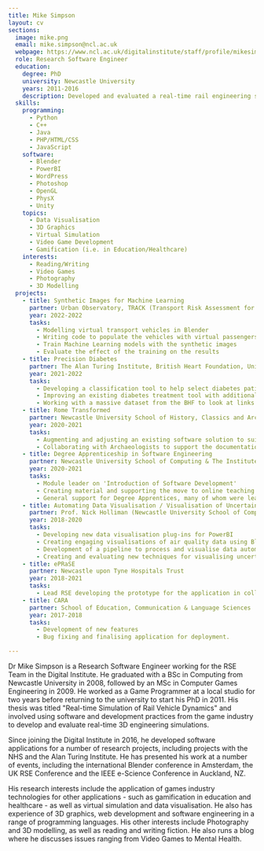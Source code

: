 ```yaml
---
title: Mike Simpson
layout: cv
sections:
  image: mike.png
  email: mike.simpson@ncl.ac.uk
  webpage: https://www.ncl.ac.uk/digitalinstitute/staff/profile/mikesimpson.html
  role: Research Software Engineer
  education:
    degree: PhD 
    university: Newcastle University
    years: 2011-2016
    description: Developed and evaluated a real-time rail engineering simulation using software from the video games industry, in collaboration with NewRail.
  skills:
    programming:
      - Python
      - C++
      - Java
      - PHP/HTML/CSS
      - JavaScript
    software:
      - Blender
      - PowerBI
      - WordPress
      - Photoshop
      - OpenGL
      - PhysX
      - Unity
    topics:
      - Data Visualisation
      - 3D Graphics
      - Virtual Simulation
      - Video Game Development
      - Gamification (i.e. in Education/Healthcare)
    interests:
      - Reading/Writing
      - Video Games
      - Photography
      - 3D Modelling
  projects:
    - title: Synthetic Images for Machine Learning 
      partner: Urban Observatory, TRACK (Transport Risk Assessment for COVID Knowledge) Project
      year: 2022-2022
      tasks:
        - Modelling virtual transport vehicles in Blender
        - Writing code to populate the vehicles with virtual passengers and render the results
        - Train Machine Learning models with the synthetic images 
        - Evaluate the effect of the training on the results
    - title: Precision Diabetes 
      partner: The Alan Turing Institute, British Heart Foundation, University of Exeter, University College London
      year: 2021-2022
      tasks:
        - Developing a classification tool to help select diabetes patients for trials and studies
        - Improving an existing diabetes treatment tool with additional information, including visualisation of risk
        - Working with a massive dataset from the BHF to look at links between heart disease, diabetes and COVID-19
    - title: Rome Transformed
      partner: Newcastle University School of History, Classics and Archaeology
      year: 2020-2021
      tasks:
        - Augmenting and adjusting an existing software solution to suit the needs of the RomeTransformed project
        - Collaborating with Archaeologists to support the documentation and discussion of archaeological evidence from sites in Rome
    - title: Degree Apprenticeship in Software Engineering
      partner: Newcastle University School of Computing & The Institute of Coding
      year: 2020-2021
      tasks:
        - Module leader on 'Introduction of Software Development'
        - Creating material and supporting the move to online teaching during the COVID-19 pandemic
        - General support for Degree Apprentices, many of whom were learning programming for the first time.
    - title: Automating Data Visualisation / Visualisation of Uncertainty
      partner: Prof. Nick Holliman (Newcastle University School of Computing) and The Alan Turing Institute
      year: 2018-2020
      tasks:
        - Developing new data visualisation plug-ins for PowerBI
        - Creating engaging visualisations of air quality data using Blender
        - Development of a pipeline to process and visualise data automatically using Blender
        - Creating and evaluating new techniques for visualising uncertainty in data
    - title: ePRaSE
      partner: Newcastle upon Tyne Hospitals Trust
      year: 2018-2021
      tasks:
        - Lead RSE developing the prototype for the application in collaboration with researchers and pharmacists
    - title: CARA
      partner: School of Education, Communication & Language Sciences
      year: 2017-2018
      tasks:
        - Development of new features
        - Bug fixing and finalising application for deployment.

---
```

Dr Mike Simpson is a Research Software Engineer working for the RSE Team in the Digital Institute. He graduated with a BSc in Computing from Newcastle University in 2008, followed by an MSc in Computer Games Engineering in 2009. He worked as a Game Programmer at a local studio for two years before returning to the university to start his PhD in 2011. His thesis was titled "Real-time Simulation of Rail Vehicle Dynamics" and involved using software and development practices from the game industry to develop and evaluate real-time 3D engineering simulations.

Since joining the Digital Institute in 2016, he developed software applications for a number of research projects, including projects with the NHS and the Alan Turing Institute. He has presented his work at a number of events, including the international Blender conference in Amsterdam, the UK RSE Conference and the IEEE e-Science Conference in Auckland, NZ. 

His research interests include the application of games industry technologies for other applications - such as gamification in education and healthcare - as well as virtual simulation and data visualisation. He also has experience of 3D graphics, web development and software engineering in a range of programming languages. His other interests include Photography and 3D modelling, as well as reading and writing fiction. He also runs a blog where he discusses issues ranging from Video Games to Mental Health. 